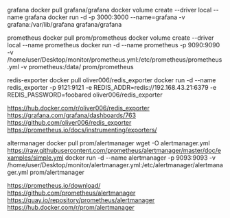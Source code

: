 grafana
docker pull grafana/grafana
docker volume create --driver local --name grafana
docker run -d -p 3000:3000 --name=grafana -v grafana:/var/lib/grafana grafana/grafana

prometheus
docker pull prom/prometheus
docker volume create --driver local --name prometheus
docker run -d --name prometheus -p 9090:9090 -v /home/user/Desktop/monitor/prometheus.yml:/etc/prometheus/prometheus.yml -v prometheus:/data/ prom/prometheus




redis-exporter
docker pull oliver006/redis_exporter
docker run -d --name redis_exporter -p 9121:9121 -e REDIS_ADDR=redis://192.168.43.21:6379 -e REDIS_PASSWORD=foobared oliver006/redis_exporter


https://hub.docker.com/r/oliver006/redis_exporter
https://grafana.com/grafana/dashboards/763
https://github.com/oliver006/redis_exporter
https://prometheus.io/docs/instrumenting/exporters/



altermanager
docker pull prom/alertmanager
wget -O alertmanager.yml https://raw.githubusercontent.com/prometheus/alertmanager/master/doc/examples/simple.yml
docker run -d --name alertmanager -p 9093:9093 -v /home/user/Desktop/monitor/alertmanager.yml:/etc/alertmanager/alertmanager.yml prom/alertmanager




https://prometheus.io/download/
https://github.com/prometheus/alertmanager
https://quay.io/repository/prometheus/alertmanager
https://hub.docker.com/r/prom/alertmanager




